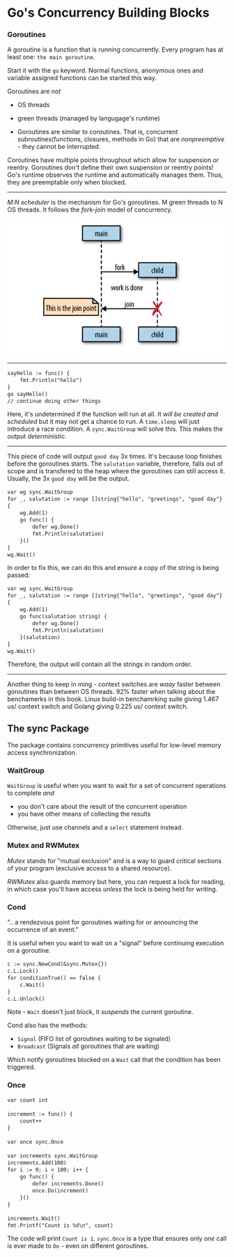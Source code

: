 # Go's Concurrency Building Blocks #

### Goroutines ###

A goroutine is a function that is running concurrently. Every program has at least one: `the main goroutine`.

Start it with the `go` keyword. Normal functions, anonymous ones and variable assigned functions can be started this way.

Goroutines are *not* 
- OS threads 
- green threads (managed by langugage's runtime)

- Goroutines are similar to coroutines. That is, concurrent subroutines(functions, closures, methods in Go) that are *nonpreemptive* - they cannot be interrupted. 

Coroutines have multiple points throughout which allow for suspension or reentry. Goroutines don't define their own suspension or reentry points! Go's runtime observes the runtime and automatically manages them. Thus, they are preemptable only when blocked.

---

*M:N scheduler* is the mechanism for Go's goroutines. M green threads to N OS threads. It follows the *fork-join* model of concurrency.

![fork-join model](fork-join.png)

---

```
sayHello := func() {
    fmt.Println("hello")
}
go sayHello()
// continue doing other things
```

Here, it's undetermined if the function will run at all. It *will be created and scheduled* but it may not get a chance to run. A `time.sleep` will just introduce a race condition. A `sync.WaitGroup` will solve this. This makes the output *deterministic*.

---

This piece of code will output `good day` 3x times.
It's because loop finishes before the goroutines starts. The `salutation` variable, therefore, falls out of scope and is transfered to the heap where the goroutines can still access it. Usually, the 3x `good day` will be the output.

```
var wg sync.WaitGroup
for _, salutation := range []string{"hello", "greetings", "good day"} {
    wg.Add(1)
    go func() {
        defer wg.Done()
        fmt.Println(salutation)
    }()
}
wg.Wait()
```
In order to fix this, we can do this and ensure a copy of the string is being passed:

```
var wg sync.WaitGroup
for _, salutation := range []string{"hello", "greetings", "good day"} {
    wg.Add(1)
    go func(salutation string) {
        defer wg.Done()
        fmt.Println(salutation)
    }(salutation)
}
wg.Wait()
```
Therefore, the output will contain all the strings in random order.

---

Another thing to keep in ming - context switches are *waay* faster between goroutines than between OS threads. 92% faster when talking about the benchamerks in this book. Linux build-in benchamrking suite giving 1.467 us/ context switch and Golang giving 0.225 us/ context switch.

## The sync Package ##

The package contains concurrency primitives useful for low-level memory access synchronization.

### WaitGroup ###

`WaitGroup` is useful when you want to wait for a set of concurrent operations to complete *and*
- you don't care about the result of the concurrent operation
- you have other means of collecting the results

Otherwise, just use channels and a `select` statement instead.

### Mutex and RWMutex ###

*Mutex* stands for "mutual exclusion" and is a way to guard critical sections of your program (exclusive access to a shared resource).

*RWMutex* also guards memory but here, you can request a lock for reading, in which case you'll have access *unless* the lock is being held for writing.

### Cond ###

".. a rendezvous point for goroutines waiting for or announcing the occurrence of an event."

It is useful when you want to wait on a "signal" before continuing execution on a goroutine.

```
c := sync.NewCond(&sync.Mutex{})
c.L.Lock()
for conditionTrue() == false {
    c.Wait()
}
c.L.Unlock()
```
Note - `Wait` doesn't just block, it *suspends* the current goroutine.

Cond also has the methods:
- `Signal` (FIFO list of goroutines waiting to be signaled)
- `Broadcast` (Signals *all* goroutines that are waiting) 

Which notify goroutines blocked on a `Wait` call that the condition has been triggered.

### Once ###

```
var count int

increment := func() {
    count++
}

var once sync.Once

var increments sync.WaitGroup
increments.Add(100)
for i := 0; i < 100; i++ {
    go func() {
        defer increments.Done()
        once.Do(increment)
    }()
}

increments.Wait()
fmt.Printf("Count is %d\n", count)
```

The code will print `Count is 1`. `sync.Once` is a type that ensures only *one* call is ever made to `Do` - even on different goroutines.

